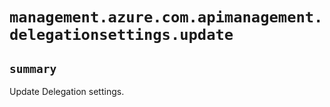 # `management.azure.com.apimanagement.delegationsettings.update`

## `summary`
Update Delegation settings.


